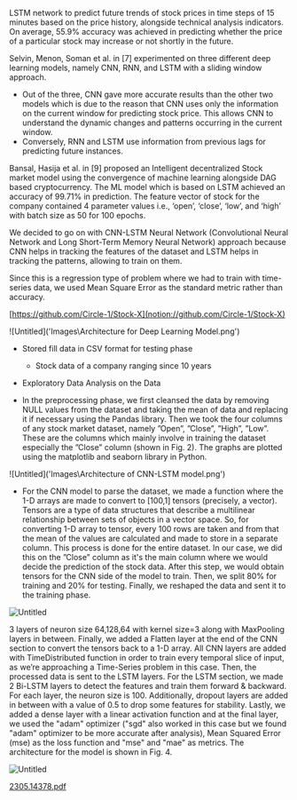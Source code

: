 LSTM network to predict future trends of stock prices in time steps of 15 minutes based on the price history, alongside technical analysis indicators. On average, 55.9% accuracy was achieved in predicting whether the price of a particular stock may increase or not shortly in the future.

Selvin, Menon, Soman et al. in [7] experimented on three different deep learning models, namely CNN, RNN, and LSTM with a sliding window approach.

- Out of the three, CNN gave more accurate results than the other two models which is due to the reason that CNN uses only the information on the current window for predicting stock price. This allows CNN to understand the dynamic changes and patterns occurring in the current window.
- Conversely, RNN and LSTM use information from previous lags for predicting future instances.

Bansal, Hasija et al. in [9] proposed an Intelligent decentralized Stock market model using the convergence of machine learning alongside DAG based cryptocurrency. The ML model which is based on LSTM achieved an accuracy of 99.71% in prediction. The feature vector of stock for the company contained 4 parameter values i.e., ‘open’, ‘close’, ‘low’, and ‘high’ with batch size as 50 for 100 epochs.

We decided to go on with CNN-LSTM Neural Network (Convolutional Neural Network and Long Short-Term Memory Neural Network) approach because CNN helps in tracking the features of the dataset and LSTM helps in tracking the patterns, allowing to train on them.

Since this is a regression type of problem where we had to train with time-series data, we used Mean Square Error as the standard metric rather than accuracy.

[https://github.com/Circle-1/Stock-X](notion://github.com/Circle-1/Stock-X)

![Untitled]('Images\Architecture for Deep Learning Model.png')

- Stored fill data in CSV format for testing phase
  - Stock data of a company ranging since 10 years
- Exploratory Data Analysis on the Data

- In the preprocessing phase, we first cleansed the data by removing NULL values from the dataset and taking the mean of data and replacing it if necessary using the Pandas library. Then we took the four columns of any stock market dataset, namely ”Open”, ”Close”, ”High”, ”Low”. These are the columns which mainly involve in training the dataset especially the ”Close” column (shown in Fig. 2). The graphs are plotted using the matplotlib and seaborn library in Python.

![Untitled]('Images\Architecture of CNN-LSTM model.png')

- For the CNN model to parse the dataset, we made a function where the 1-D arrays are made to convert to [100,1] tensors (precisely, a vector). Tensors are a type of data structures that describe a multilinear relationship between sets of objects in a vector space. So, for converting 1-D array to tensor, every 100 rows are taken and from that the mean of the values are calculated and made to store in a separate column. This process is done for the entire dataset. In our case, we did this on the ”Close” column as it's the main column where we would decide the prediction of the stock data. After this step, we would obtain tensors for the CNN side of the model to train. Then, we split 80% for training and 20% for testing. Finally, we reshaped the data and sent it to the training phase.

![Untitled](https://prod-files-secure.s3.us-west-2.amazonaws.com/c8da9359-ea64-4587-80e4-0f1bf2fc14b5/032e934f-561d-40b2-9807-e4534c83d5af/Untitled.png)

3 layers of neuron size 64,128,64 with kernel size=3 along with MaxPooling layers in between. Finally, we added a Flatten layer at the end of the CNN section to convert the tensors back to a 1-D array. All CNN layers are added with TimeDistributed function in order to train every temporal slice of input, as we’re approaching a Time-Series problem in this case. Then, the processed data is sent to the LSTM layers. For the LSTM section, we made 2 Bi-LSTM layers to detect the features and train them forward & backward. For each layer, the neuron size is 100. Additionally, dropout layers are added in between with a value of 0.5 to drop some features for stability. Lastly, we added a dense layer with a linear activation function and at the final layer, we used the "adam" optimizer ("sgd" also worked in this case but we found "adam" optimizer to be more accurate after analysis), Mean Squared Error (mse) as the loss function and "mse" and "mae" as metrics. The architecture for the model is shown in Fig. 4.

![Untitled](https://prod-files-secure.s3.us-west-2.amazonaws.com/c8da9359-ea64-4587-80e4-0f1bf2fc14b5/94483918-6b48-4acf-95cb-aff318055837/Untitled.png)

[2305.14378.pdf](https://prod-files-secure.s3.us-west-2.amazonaws.com/c8da9359-ea64-4587-80e4-0f1bf2fc14b5/4b4a8453-0f16-469e-bd7a-62f00650bea0/2305.14378.pdf)
